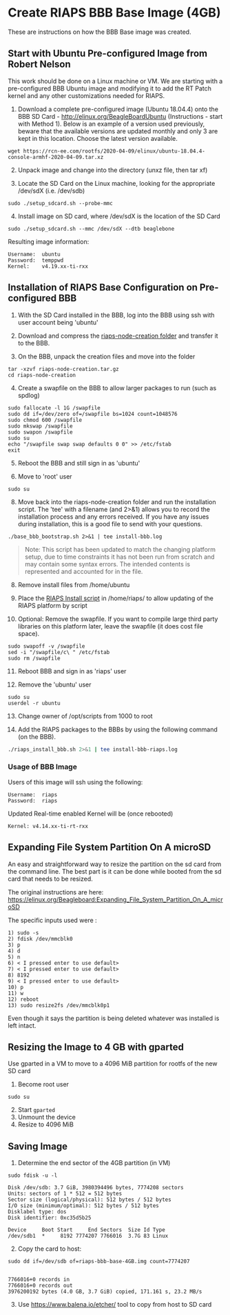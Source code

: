 # Create RIAPS BBB Base Image (4GB)

These are instructions on how the BBB Base image was created.  

## Start with Ubuntu Pre-configured Image from Robert Nelson

This work should be done on a Linux machine or VM. We are starting with a pre-configured BBB Ubuntu image and modifying it to add the RT Patch kernel and any other customizations needed for RIAPS.

1) Download a complete pre-configured image (Ubuntu 18.04.4) onto the BBB SD Card - http://elinux.org/BeagleBoardUbuntu (Instructions - start with Method 1).  Below is an example of a version used previously, beware that the available versions are updated monthly and only 3 are kept in this location.  Choose the latest version available.

```
wget https://rcn-ee.com/rootfs/2020-04-09/elinux/ubuntu-18.04.4-console-armhf-2020-04-09.tar.xz
```

2) Unpack image and change into the directory (unxz file, then tar xf)

3) Locate the SD Card on the Linux machine, looking for the appropriate /dev/sdX (i.e. /dev/sdb)

```
sudo ./setup_sdcard.sh --probe-mmc
```

4) Install image on SD card, where /dev/sdX is the location of the SD Card

```
sudo ./setup_sdcard.sh --mmc /dev/sdX --dtb beaglebone
```

Resulting image information:

```
Username:  ubuntu
Password:  temppwd
Kernel:    v4.19.xx-ti-rxx
```

## Installation of RIAPS Base Configuration on Pre-configured BBB

1) With the SD Card installed in the BBB, log into the BBB using ssh with user account being 'ubuntu'

2) Download and compress the [riaps-node-creation folder](https://github.com/RIAPS/riaps-integration/tree/master/riaps-node-creation) and transfer it to the BBB.

3) On the BBB, unpack the creation files and move into the folder

```
tar -xzvf riaps-node-creation.tar.gz
cd riaps-node-creation
```

4) Create a swapfile on the BBB to allow larger packages to run (such as spdlog)

```
sudo fallocate -l 1G /swapfile
sudo dd if=/dev/zero of=/swapfile bs=1024 count=1048576
sudo chmod 600 /swapfile
sudo mkswap /swapfile
sudo swapon /swapfile
sudo su
echo "/swapfile swap swap defaults 0 0" >> /etc/fstab
exit
```

5) Reboot the BBB and still sign in as 'ubuntu'

6) Move to 'root' user

```
sudo su
```

8) Move back into the riaps-node-creation folder and run the installation script. The 'tee' with a filename (and 2>&1) allows you to record the installation process and any errors received. If you have any issues during installation, this is a good file to send with your questions.

```
./base_bbb_bootstrap.sh 2>&1 | tee install-bbb.log
```

> Note:  This script has been updated to match the changing platform setup, due to time constraints it has not been run from scratch and may contain some syntax errors.  The intended contents is represented and accounted for in the file.

8) Remove install files from /home/ubuntu

9) Place the [RIAPS Install script](https://github.com/RIAPS/riaps-integration/blob/master/riaps-bbbruntime/riaps_install_bbb.sh) in /home/riaps/ to allow updating of the RIAPS platform by script

10) Optional:  Remove the swapfile.  If you want to compile large third party libraries on this platform later, leave the swapfile (it does cost file space).

```
sudo swapoff -v /swapfile
sed -i "/swapfile/c\ " /etc/fstab
sudo rm /swapfile
```

11) Reboot BBB and sign in as 'riaps' user

12) Remove the 'ubuntu' user

```
sudo su
userdel -r ubuntu
```

13) Change owner of /opt/scripts from 1000 to root

14) Add the RIAPS packages to the BBBs by using the following command (on the BBB).

```bash
./riaps_install_bbb.sh 2>&1 | tee install-bbb-riaps.log
```


### Usage of BBB Image

Users of this image will ssh using the following:

```
Username:  riaps
Password:  riaps
```

Updated Real-time enabled Kernel will be (once rebooted)

```
Kernel: v4.14.xx-ti-rt-rxx
```

## Expanding File System Partition On A microSD

An easy and straightforward way to resize the partition on the sd card from the command line. The best part is it can be done while booted from the sd card that needs to be resized.

The original instructions are here:
https://elinux.org/Beagleboard:Expanding_File_System_Partition_On_A_microSD

The specific inputs used were :

    1) sudo -s
    2) fdisk /dev/mmcblk0
    3) p
    4) d
    5) n
    6) < I pressed enter to use default>
    7) < I pressed enter to use default>
    8) 8192
    9) < I pressed enter to use default>
    10) p
    11) w
    12) reboot
    13) sudo resize2fs /dev/mmcblk0p1

Even though it says the partition is being deleted whatever was installed is left intact.


## Resizing the Image to 4 GB with gparted
Use gparted in a VM to move to a 4096 MiB partition for rootfs of the new SD card
1) Become root user

```
sudo su
```

2) Start ```gparted```
3) Unmount the device
4) Resize to 4096 MiB

## Saving Image

1) Determine the end sector of the 4GB partition (in VM)

```
sudo fdisk -u -l

Disk /dev/sdb: 3.7 GiB, 3980394496 bytes, 7774208 sectors
Units: sectors of 1 * 512 = 512 bytes
Sector size (logical/physical): 512 bytes / 512 bytes
I/O size (minimum/optimal): 512 bytes / 512 bytes
Disklabel type: dos
Disk identifier: 0xc35d5b25

Device     Boot Start     End Sectors  Size Id Type
/dev/sdb1  *     8192 7774207 7766016  3.7G 83 Linux
```

2) Copy the card to host:

```  
sudo dd if=/dev/sdb of=riaps-bbb-base-4GB.img count=7774207  


7766016+0 records in
7766016+0 records out
3976200192 bytes (4.0 GB, 3.7 GiB) copied, 171.161 s, 23.2 MB/s
```

3) Use https://www.balena.io/etcher/ tool to copy from host to SD card

